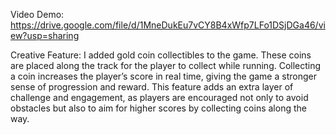 Video Demo:
https://drive.google.com/file/d/1MneDukEu7vCY8B4xWfp7LFo1DSjDGa46/view?usp=sharing

Creative Feature:
I added gold coin collectibles to the game. These coins are placed along the track for the player to collect while running. Collecting a coin increases the player’s score in real time, giving the game a stronger sense of progression and reward. This feature adds an extra layer of challenge and engagement, as players are encouraged not only to avoid obstacles but also to aim for higher scores by collecting coins along the way.
